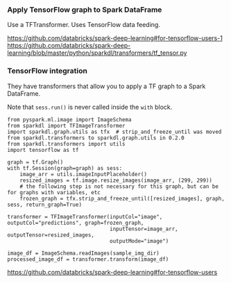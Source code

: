### Apply TensorFlow graph to Spark DataFrame

Use a TFTransformer. Uses TensorFlow data feeding.

https://github.com/databricks/spark-deep-learning#for-tensorflow-users-1
https://github.com/databricks/spark-deep-learning/blob/master/python/sparkdl/transformers/tf_tensor.py


### TensorFlow integration

They have transformers that allow you to apply a TF graph to a Spark DataFrame.

Note that `sess.run()` is never called inside the `with` block.

```
from pyspark.ml.image import ImageSchema
from sparkdl import TFImageTransformer
import sparkdl.graph.utils as tfx  # strip_and_freeze_until was moved from sparkdl.transformers to sparkdl.graph.utils in 0.2.0
from sparkdl.transformers import utils
import tensorflow as tf

graph = tf.Graph()
with tf.Session(graph=graph) as sess:
    image_arr = utils.imageInputPlaceholder()
    resized_images = tf.image.resize_images(image_arr, (299, 299))
    # the following step is not necessary for this graph, but can be for graphs with variables, etc
    frozen_graph = tfx.strip_and_freeze_until([resized_images], graph, sess, return_graph=True)

transformer = TFImageTransformer(inputCol="image", outputCol="predictions", graph=frozen_graph,
                                 inputTensor=image_arr, outputTensor=resized_images,
                                 outputMode="image")

image_df = ImageSchema.readImages(sample_img_dir)
processed_image_df = transformer.transform(image_df)
```

https://github.com/databricks/spark-deep-learning#for-tensorflow-users